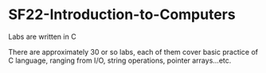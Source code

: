# SF22-Introduction-to-Computers
Labs are written in C

There are approximately 30 or so labs, each of them cover basic practice of C language, ranging from I/O, string operations, pointer arrays...etc.
